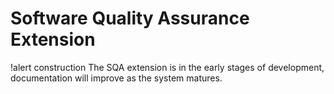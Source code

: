 # Software Quality Assurance Extension

!alert construction
The SQA extension is in the early stages of development, documentation will improve as the
system matures.
